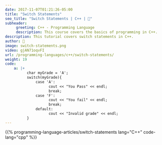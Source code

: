 ```yaml
---
date: 2017-11-07T01:21:26-05:00
title: "Switch Statements"
seo_title: "Switch Statements | C++ | 🦒"
subheader:
     greeting: C++ - Programming Language
     description: This course covers the basics of programming in C++. Work your way through the videos/articles and I'll teach you everything you need to know to start your programming journey!
description: This tutorial covers switch statements in C++.
author: 🦒
image: switch-statements.png
video: gjAN71oqvFI
url: /programming-languages/c++/switch-statements/
weight: 19
code:
    a: |+
          char myGrade = 'A';
          switch(myGrade){
              case 'A':
                    cout << "You Pass" << endl;
                    break;
              case 'F':
                    cout << "You fail" << endl;
                    break;
              default:
                    cout << "Invalid grade" << endl;
          }
---
```


{{% programming-language-articles/switch-statements lang="C++" code-lang="cpp" %}}
